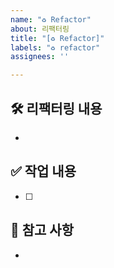 ```yaml
---
name: "♻️ Refactor"
about: 리팩터링
title: "[♻️ Refactor]"
labels: "♻️ refactor"
assignees: ''

---
```


## 🛠️ 리팩터링 내용
<!-- 어떤 부분을 리팩터링하는지, 목적과 범위를 작성해 주세요. -->
- 

## ✅ 작업 내용
- [ ] 

## 📝 참고 사항
<!-- 관련 이슈, 문서, 추가로 확인해야 할 사항이 있다면 작성해 주세요. -->
-
